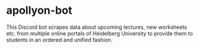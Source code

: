 # apollyon-bot

This Discord bot scrapes data about upcoming lectures, new worksheets etc. from multiple online portals of Heidelberg University to provide them to students in an ordered and unified fashion.


